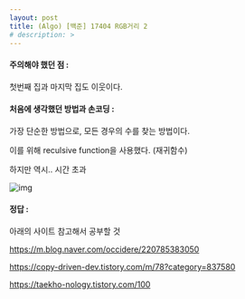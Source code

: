 ```yaml
---
layout: post
title: (Algo) [백준] 17404 RGB거리 2 
# description: > 
---
```


#### **주의해야 했던 점 :** 

첫번째 집과 마지막 집도 이웃이다.

 

#### **처음에 생각했던 방법과 손코딩 :** 

가장 단순한 방법으로, 모든 경우의 수를 찾는 방법이다.

이를 위해 reculsive function을 사용했다. (재귀함수)

하지만 역시.. 시간 초과



![img](https://k.kakaocdn.net/dn/9WPO5/btqB6JgPoT3/K3IpFTBkWtbZOZ836ma34k/img.png)



#### **정답 :**

아래의 사이트 참고해서 공부할 것 

https://m.blog.naver.com/occidere/220785383050

https://copy-driven-dev.tistory.com/m/78?category=837580

https://taekho-nology.tistory.com/100